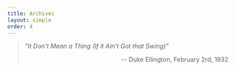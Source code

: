 ```yaml
---
title: Archives
layout: simple
order: 4
---
```


> *"It Don't Mean a Thing (If it Ain't Got that Swing)"*
> 
><p align="right">-- Duke Ellington, February 2rd, 1932</p>